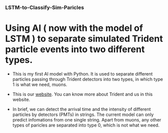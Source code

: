 ### LSTM-to-Classify-Sim-Paricles

# Using AI ( now with the model of LSTM ) to separate simulated Trident particle events into two different types.

- This is my first AI model with Python. It is used to separate different particles passing through Trident detectors into two types, in which type 1 is what we need, muons.
- This is our [website](https://trident.sjtu.edu.cn/en). You can know more about Trident and us in this website.

- In brief, we can detect the arrival time and the intensity of different particles by detectors (PMTs) in strings. The current model can only predict infomations from one single string. Apart from muons, any other types of paricles are separated into type 0, which is not what we need.
